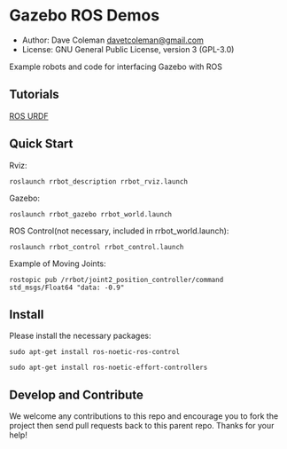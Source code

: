 # Gazebo ROS Demos

* Author: Dave Coleman <davetcoleman@gmail.com>
* License: GNU General Public License, version 3 (GPL-3.0)

Example robots and code for interfacing Gazebo with ROS

## Tutorials

[ROS URDF](http://gazebosim.org/tutorials/?tut=ros_urdf)

## Quick Start

Rviz:

    roslaunch rrbot_description rrbot_rviz.launch

Gazebo:

    roslaunch rrbot_gazebo rrbot_world.launch

ROS Control(not necessary, included in rrbot_world.launch):

    roslaunch rrbot_control rrbot_control.launch

Example of Moving Joints:

    rostopic pub /rrbot/joint2_position_controller/command std_msgs/Float64 "data: -0.9"

## Install

Please install the necessary packages:

    sudo apt-get install ros-noetic-ros-control
    
    sudo apt-get install ros-noetic-effort-controllers


## Develop and Contribute

We welcome any contributions to this repo and encourage you to fork the project then send pull requests back to this parent repo. Thanks for your help!
 